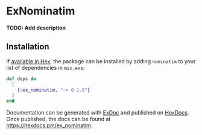 # ExNominatim

**TODO: Add description**

## Installation

If [available in Hex](https://hex.pm/docs/publish), the package can be installed
by adding `nominatim` to your list of dependencies in `mix.exs`:

```elixir
def deps do
  [
    {:ex_nominatim, "~> 0.1.0"}
  ]
end
```

Documentation can be generated with [ExDoc](https://github.com/elixir-lang/ex_doc)
and published on [HexDocs](https://hexdocs.pm). Once published, the docs can
be found at <https://hexdocs.pm/ex_nominatim>.

